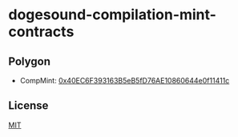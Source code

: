 # dogesound-compilation-mint-contracts

## Polygon
- CompMint: [0x40EC6F393163B5eB5fD76AE10860644e0f11411c](https://polygonscan.com/address/0x40EC6F393163B5eB5fD76AE10860644e0f11411c)

## License
[MIT](LICENSE)
